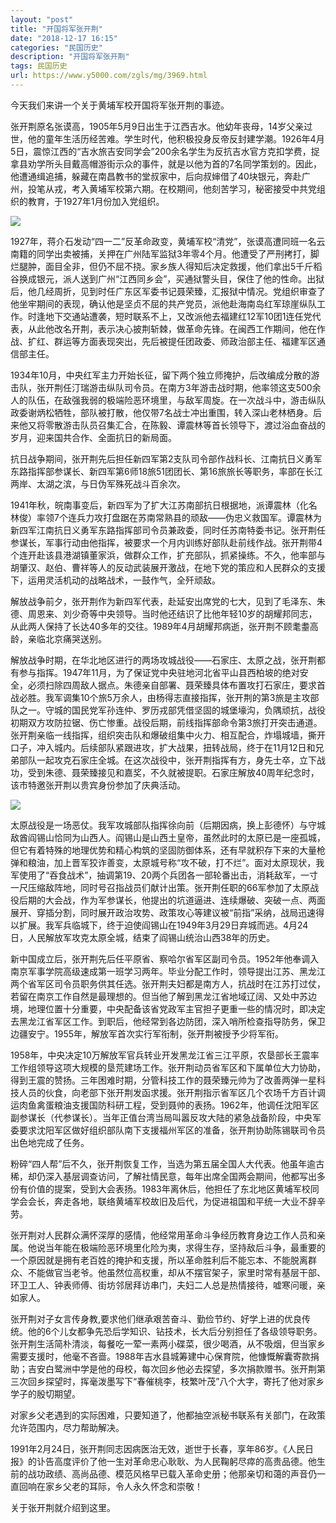 ```yaml
---
layout: "post"
title: "开国将军张开荆"
date: "2018-12-17 16:15"
categories: "民国历史"
description: "开国将军张开荆"
tags: 民国历史
url: https://www.y5000.com/zgls/mg/3969.html
---
```






今天我们来讲一个关于黄埔军校开国将军张开荆的事迹。

张开荆原名张谟高，1905年5月9日出生于江西吉水。他幼年丧母，14岁父亲过世，他的童年生活历经苦难。学生时代，他积极投身反帝反封建学潮。1926年4月5日，震惊江西的“吉水旅吉安同学会”200余名学生为反抗吉水官方克扣学费，捉拿县劝学所头目戴高帽游街示众的事件，就是以他为首的7名同学策划的。因此，他遭通缉追捕，躲藏在南昌教书的堂叔家中，后向叔婶借了40块银元，奔赴广州，投笔从戎，考入黄埔军校第六期。在校期间，他刻苦学习，秘密接受中共党组织的教育，于1927年1月份加入党组织。

![](https://img.y5000.com/uploads/allimg/161027/8-16102F92F4B6.jpg)

1927年，蒋介石发动“四一二”反革命政变，黄埔军校“清党”，张谟高遭同班一名云南籍的同学出卖被捕，关押在广州陆军监狱3年零4个月。他遭受了严刑拷打，脚烂腿肿，面目全非，但仍不屈不挠。家乡族人得知后决定救援，他们拿出5千斤稻谷换成银元，派人送到广州“江西同乡会”，买通狱警头目，保住了他的性命。出狱后，他几经周折，见到时任广东区军委书记聂荣臻，汇报狱中情况。党组织审查了他坐牢期间的表现，确认他是坚贞不屈的共产党员，派他赴海南岛红军琼崖纵队工作。时逢地下交通站遭袭，短时联系不上，又改派他去福建红12军10团1连任党代表，从此他改名开荆，表示决心披荆斩棘，做革命先锋。在闽西工作期间，他在作战、扩红、群运等方面表现突出，先后被提任团政委、师政治部主任、福建军区通信部主任。

1934年10月，中央红军主力开始长征，留下两个独立师掩护，后改编成分散的游击队，张开荆任汀瑞游击纵队司令员。在南方3年游击战时期，他率领这支500余人的队伍，在敌强我弱的极端险恶环境里，与敌军周旋。在一次战斗中，游击纵队政委谢炳松牺牲，部队被打散，他仅带7名战士冲出重围，转入深山老林栖身。后来他又将零散游击队员召集汇合，在陈毅、谭震林等首长领导下，渡过浴血奋战的岁月，迎来国共合作、全面抗日的新局面。

抗日战争期间，张开荆先后担任新四军第2支队司令部作战科长、江南抗日义勇军东路指挥部参谋长、新四军第6师18旅51团团长、第16旅旅长等职务，率部在长江两岸、太湖之滨，与日伪军殊死战斗百余次。

1941年秋，皖南事变后，新四军为了扩大江苏南部抗日根据地，派谭震林（化名林俊）率领7个连兵力攻打盘踞在苏南常熟县的顽敌——伪忠义救国军。谭震林为新四军江南抗日义勇军东路指挥部司令员兼政委，同时任苏南特委书记。张开荆任参谋长，军事行动由他指挥，被要求一个月内训练好部队赴前线作战。张开荆带4个连开赴该县港湖镇董家浜，做群众工作，扩充部队，抓紧操练。不久，他率部与胡肇汉、赵伯、曹祥等人的反动武装展开激战，在地下党的策应和人民群众的支援下，运用灵活机动的战略战术，一鼓作气，全歼顽敌。

解放战争前夕，张开荆作为新四军代表，赴延安出席党的七大，见到了毛泽东、朱德、周恩来、刘少奇等中央领导。当时他还结识了比他年轻10岁的胡耀邦同志，从此两人保持了长达40多年的交往。1989年4月胡耀邦病逝，张开荆不顾耄耋高龄，亲临北京痛哭送别。

解放战争时期，在华北地区进行的两场攻城战役——石家庄、太原之战，张开荆都有参与指挥。1947年11月，为了保证党中央驻地河北省平山县西柏坡的绝对安全，必须扫除四周敌人据点。朱德亲自部署、聂荣臻具体布置攻打石家庄，要求首战必胜。我军调集10个旅5万余人，由杨得志直接指挥，张开荆的第3旅是主攻部队之一。守城的国民党军孙连仲、罗历戎部凭借坚固的城堡壕沟，负隅顽抗，战役初期双方攻防拉锯、伤亡惨重。战役后期，前线指挥部命令第3旅打开突击通道。张开荆亲临一线指挥，组织突击队和爆破组集中火力、相互配合，炸塌城墙，撕开口子，冲入城内。后续部队紧跟进攻，扩大战果，扭转战局，终于在11月12日和兄弟部队一起攻克石家庄全城。在这次战役中，张开荆指挥有方，身先士卒，立下战功，受到朱德、聂荣臻接见和嘉奖，不久就被提职。石家庄解放40周年纪念时，该市特邀张开荆以贵宾身份参加了庆典活动。

![](https://img.y5000.com/uploads/allimg/161027/8-16102F92G2422.jpg)

太原战役是一场恶仗。我军攻城部队指挥徐向前（后期因病，换上彭德怀）与守城敌酋阎锡山恰同为山西人。阎锡山是山西土皇帝，虽然此时的太原已是一座孤城，但它有着特殊的地理优势和精心构筑的坚固防御体系，还有早就积存下来的大量枪弹和粮油，加上晋军狡诈善变，太原城号称“攻不破，打不烂”。面对太原现状，我军使用了“吞食战术”，抽调第19、20两个兵团各一部轮番出击，消耗敌军，一寸一尺压缩敌阵地，同时号召指战员们献计出策。张开荆任职的66军参加了太原战役后期的大会战，作为军参谋长，他提出的坑道逼进、连续爆破、突破一点、两面展开、穿插分割，同时展开政治攻势、政策攻心等建议被“前指”采纳，战局迅速得以扩展。我军兵临城下，终于迫使阎锡山在1949年3月29日弃城而逃。4月24日，人民解放军攻克太原全城，结束了阎锡山统治山西38年的历史。

新中国成立后，张开荆先后任平原省、察哈尔省军区副司令员。1952年他奉调入南京军事学院高级速成第一班学习两年。毕业分配工作时，领导提出江苏、黑龙江两个省军区司令员职务供其任选。张开荆夫妇都是南方人，抗战时在江苏打过仗，若留在南京工作自然是最理想的。但当他了解到黑龙江省地域辽阔、又处中苏边境，地理位置十分重要，中央配备该省党政军主官担子更重一些的情况时，即决定去黑龙江省军区工作。到职后，他经常到各边防团，深入哨所检查指导防务，保卫边疆安宁。1955年，解放军首次实行军衔制，张开荆被授予少将军衔。

1958年，中央决定10万解放军官兵转业开发黑龙江省三江平原，农垦部长王震率工作组领导这项大规模的垦荒建场工作。张开荆动员省军区和下属单位大力协助，得到王震的赞扬。三年困难时期，分管科技工作的聂荣臻元帅为了改善两弹一星科技人员的伙食，向老部下张开荆发函求援。张开荆指示省军区几个农场千方百计调运肉鱼禽蛋粮油支援国防科研工程，受到聂帅的表扬。1962年，他调任沈阳军区副参谋长（代参谋长）。当年正值台湾当局叫嚣反攻大陆的紧急战备阶段，中央军委要求沈阳军区做好组织部队南下支援福州军区的准备，张开荆协助陈锡联司令员出色地完成了任务。

粉碎“四人帮”后不久，张开荆恢复工作，当选为第五届全国人大代表。他虽年逾古稀，却仍深入基层调查访问，了解社情民意，每年出席全国两会期间，他都写出多份有价值的提案，受到大会表扬。1983年离休后，他担任了东北地区黄埔军校同学会会长，奔走各地，联络黄埔军校故旧及后代，为促进祖国和平统一大业不辞辛劳。

张开荆对人民群众满怀深厚的感情，他经常用革命斗争经历教育身边工作人员和亲属。他说当年能在极端险恶环境里化险为夷，求得生存，坚持敌后斗争，最重要的一个原因就是拥有老百姓的掩护和支援，所以革命胜利后不能忘本、不能脱离群众、不能做官当老爷。他虽然位高权重，却从不摆官架子，家里时常有基层干部、环卫工人、钟表师傅、街坊邻居拜访串门，夫妇二人总是热情接待，嘘寒问暖，亲如家人。

张开荆对子女言传身教,要求他们继承艰苦奋斗、勤俭节约、好学上进的优良传统。他的6个儿女都争先恐后学知识、钻技术，长大后分别担任了各级领导职务。张开荆生活简朴清淡，每餐吃一荤一素两小碟菜，很少喝酒，从不吸烟，但当家乡需要支援时，他毫不吝啬。1988年吉水县城筹建中心保育院，他慷慨解囊寄款捐助；吉安白鹭洲中学是他的母校，每次回乡他必去探望，多次捐款赠书。张开荆第三次回乡探望时，挥毫泼墨写下“春催桃李，枝繁叶茂”八个大字，寄托了他对家乡学子的殷切期望。

对家乡父老遇到的实际困难，只要知道了，他都抽空派秘书联系有关部门，在政策允许范围内，尽力帮助解决。

1991年2月24日，张开荆同志因病医治无效，逝世于长春，享年86岁。《人民日报》的讣告高度评价了他一生对革命忠心耿耿、为人民鞠躬尽瘁的高贵品德。他生前的战功政绩、高尚品德、模范风格早已载入革命史册；他那亲切和蔼的声音仍一直回响在家乡父老的耳际，令人永久怀念和崇敬！

关于张开荆就介绍到这里。
